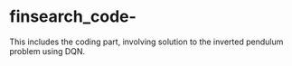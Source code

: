 # finsearch_code-
This includes the coding part, involving solution to the inverted pendulum problem using DQN.
